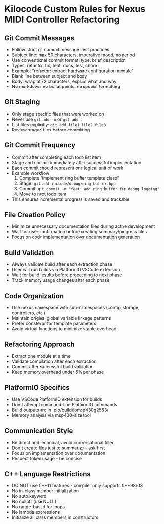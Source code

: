 # Kilocode Custom Rules for Nexus MIDI Controller Refactoring

## Git Commit Messages
- Follow strict git commit message best practices
- Subject line: max 50 characters, imperative mood, no period
- Use conventional commit format: type: brief description
- Types: refactor, fix, feat, docs, test, chore
- Example: "refactor: extract hardware configuration module"
- Blank line between subject and body
- Body: wrap at 72 characters, explain what and why
- No markdown, no bullet points, no special formatting

## Git Staging
- Only stage specific files that were worked on
- Never use `git add -A` or `git add .`
- List files explicitly: `git add file1 file2 file3`
- Review staged files before committing

## Git Commit Frequency
- Commit after completing each todo list item
- Stage and commit immediately after successful implementation
- Each commit should represent one logical unit of work
- Example workflow:
  1. Complete "Implement ring buffer template class"
  2. Stage: `git add include/debug/ring_buffer.hpp`
  3. Commit: `git commit -m "feat: add ring buffer for debug logging"`
  4. Move to next todo item
- This ensures incremental progress is saved and trackable

## File Creation Policy
- Minimize unnecessary documentation files during active development
- Wait for user confirmation before creating summary/progress files
- Focus on code implementation over documentation generation

## Build Validation
- Always validate build after each extraction phase
- User will run builds via PlatformIO VSCode extension
- Wait for build results before proceeding to next phase
- Track memory usage changes after each phase

## Code Organization
- Use nexus namespace with sub-namespaces (config, storage, controllers, etc.)
- Maintain original global variable linkage patterns
- Prefer constexpr for template parameters
- Avoid virtual functions to minimize vtable overhead

## Refactoring Approach
- Extract one module at a time
- Validate compilation after each extraction
- Commit after successful build validation
- Keep memory overhead under 5% per phase

## PlatformIO Specifics
- Use VSCode PlatformIO extension for builds
- Don't attempt command-line PlatformIO commands
- Build outputs are in .pio/build/lpmsp430g2553/
- Memory analysis via msp430-size tool

## Communication Style
- Be direct and technical, avoid conversational filler
- Don't create files just to summarize - ask first
- Focus on implementation over documentation
- Respect token usage - be concise

## C++ Language Restrictions
- DO NOT use C++11 features - compiler only supports C++98/03
- No in-class member initialization
- No auto keyword
- No nullptr (use NULL)
- No range-based for loops
- No lambda expressions
- Initialize all class members in constructors